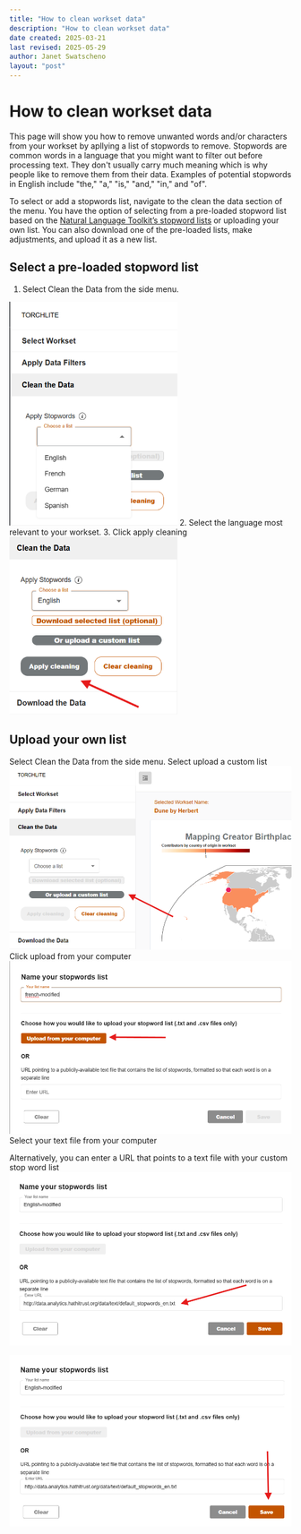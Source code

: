 ```yaml
---
title: "How to clean workset data"
description: "How to clean workset data"
date created: 2025-03-21
last revised: 2025-05-29
author: Janet Swatscheno
layout: "post"
---
```

# How to clean workset data
This page will show you how to remove unwanted words and/or characters from your workset by apllying a list of stopwords to remove. Stopwords are common words in a language that you might want to filter out before processing text. They don't usually carry much meaning which is why people like to remove them from their data. Examples of potential stopwords in English include "the," "a," "is," "and," "in," and "of". 

To select or add a stopwords list, navigate to the clean the data section of the menu. You have the option of selecting from a pre-loaded stopword list based on the [Natural Language Toolkit’s stopword lists](https://www.nltk.org/) or uploading your own list. You can also download one of the pre-loaded lists, make adjustments, and upload it as a new list.

## Select a pre-loaded stopword list 
1.	Select Clean the Data from the side menu.
<img src="images/cleandata1.png" alt="select workset dropdown menu showing options in English, French, German, and Spanish" width="300"/>
2. Select the language most relevant to your workset.
3. Click apply cleaning
<img src="images/applycleaning.png" alt="red arrow pointing to apply cleaning button" width="300"/>

## Upload your own list

Select Clean the Data from the side menu.
Select upload a custom list
<img src="images/uploadcustomlist.png" alt="red arrow pointing to upload a custom list button" width="600"/>
Click upload from your computer
<img src="images/uploadfromyourcomputer.png" alt="red arrow pointing to upload from your computer button" width="600"/>
Select your text file from your computer

Alternatively, you can enter a URL that points to a text file with your custom stop word list
<img src="images/urlstopwords.png" alt="red arrow pointing to where you can enter a URL" width="600"/>

<img src="images/stopwordssave.png" alt="select workset dropdown menu showing options in English, French, German, and Spanish" width="600"/>
